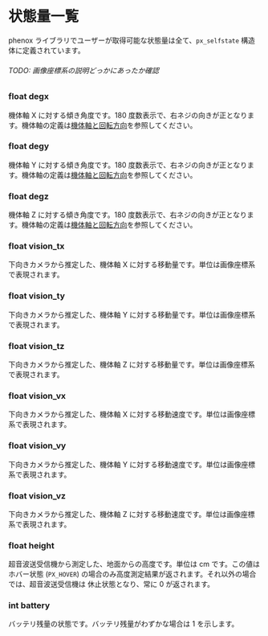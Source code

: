 # 状態量一覧phenox ライブラリでユーザーが取得可能な状態量は全て、`px_selfstate` 構造体に定義されています。

###### TODO: 画像座標系の説明どっかにあったか確認

### float degx機体軸 X に対する傾き角度です。180 度数表示で、右ネジの向きが正となります。機体軸の定義は[機体軸と回転方向](../start/directions)を参照してください。

### float degy機体軸 Y に対する傾き角度です。180 度数表示で、右ネジの向きが正となります。機体軸の定義は[機体軸と回転方向](../start/directions)を参照してください。
### float degz機体軸 Z に対する傾き角度です。180 度数表示で、右ネジの向きが正となります。機体軸の定義は[機体軸と回転方向](../start/directions)を参照してください。
### float vision_tx下向きカメラから推定した、機体軸 X に対する移動量です。単位は画像座標系で表現されます。### float vision_ty下向きカメラから推定した、機体軸 Y に対する移動量です。単位は画像座標系で表現されます。 

### float vision_tz下向きカメラから推定した、機体軸 Z に対する移動量です。単位は画像座標系で表現されます。

### float vision_vx下向きカメラから推定した、機体軸 X に対する移動速度です。単位は画像座標系で表現されます。 

### float vision_vy下向きカメラから推定した、機体軸 Y に対する移動速度です。単位は画像座標系で表現されます。 

### float vision_vz下向きカメラから推定した、機体軸 Z に対する移動速度です。単位は画像座標系で表現されます。 

### float height超音波送受信機から測定した、地面からの高度です。単位は cm です。この値はホバー状態 (`PX_HOVER`) の場合のみ高度測定結果が返されます。それ以外の場合では、超音波送受信機は 休止状態となり、常に 0 が返されます。

### int batteryバッテリ残量の状態です。バッテリ残量がわずかな場合は 1 を示します。